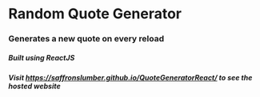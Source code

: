 <h1> Random Quote Generator</h1>
<h3>Generates a new quote on every reload</h3>
<h5>Built using ReactJS</h5>
<h5>Visit <a href="https://saffronslumber.github.io/QuoteGeneratorReact/" target = "_blank">https://saffronslumber.github.io/QuoteGeneratorReact/</a> to see the hosted website</h5>
